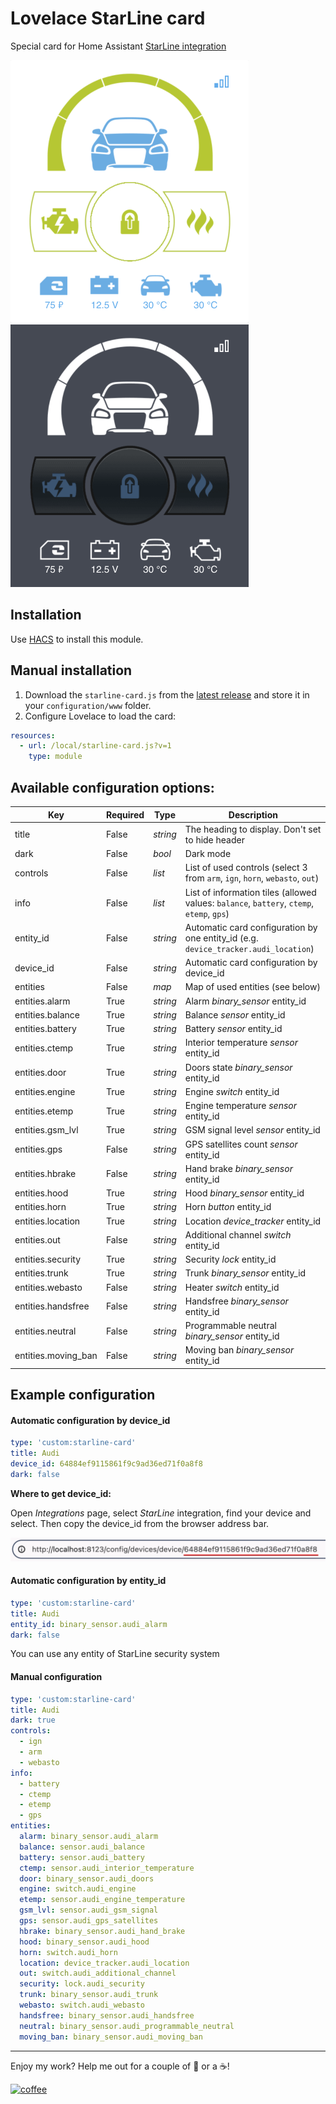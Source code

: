 # Lovelace StarLine card

Special card for Home Assistant [StarLine integration](https://www.home-assistant.io/integrations/starline/)

![White example](/screenshots/white.png) ![Dark example](/screenshots/dark.png)

## Installation

Use [HACS](https://github.com/custom-components/hacs) to install this module.

## Manual installation

1. Download the `starline-card.js` from the [latest release](https://github.com/Anonym-tsk/lovelace-starline-card/releases/latest) and store it in your `configuration/www` folder.
2. Configure Lovelace to load the card:

```yaml
resources:
  - url: /local/starline-card.js?v=1
    type: module
```

## Available configuration options:

| Key                 | Required | Type     | Description
|---------------------|----------|----------| -----------
| title               | False    | _string_ | The heading to display. Don't set to hide header
| dark                | False    | _bool_   | Dark mode
| controls            | False    | _list_   | List of used controls (select 3 from `arm`, `ign`, `horn`, `webasto`, `out`)
| info                | False    | _list_   | List of information tiles (allowed values: `balance`, `battery`, `ctemp`, `etemp`, `gps`)
| entity_id           | False    | _string_ | Automatic card configuration by one entity_id (e.g. `device_tracker.audi_location`)
| device_id           | False    | _string_ | Automatic card configuration by device_id
| entities            | False    | _map_    | Map of used entities (see below)
| entities.alarm      | True     | _string_ | Alarm _binary_sensor_ entity_id
| entities.balance    | True     | _string_ | Balance _sensor_ entity_id
| entities.battery    | True     | _string_ | Battery _sensor_ entity_id
| entities.ctemp      | True     | _string_ | Interior temperature _sensor_ entity_id
| entities.door       | True     | _string_ | Doors state _binary_sensor_ entity_id
| entities.engine     | True     | _string_ | Engine _switch_ entity_id
| entities.etemp      | True     | _string_ | Engine temperature _sensor_ entity_id
| entities.gsm_lvl    | True     | _string_ | GSM signal level _sensor_ entity_id
| entities.gps        | False    | _string_ | GPS satellites count _sensor_ entity_id
| entities.hbrake     | False    | _string_ | Hand brake _binary_sensor_ entity_id
| entities.hood       | True     | _string_ | Hood _binary_sensor_ entity_id
| entities.horn       | True     | _string_ | Horn _button_ entity_id
| entities.location   | True     | _string_ | Location _device_tracker_ entity_id
| entities.out        | False    | _string_ | Additional channel _switch_ entity_id
| entities.security   | True     | _string_ | Security _lock_ entity_id
| entities.trunk      | True     | _string_ | Trunk _binary_sensor_ entity_id
| entities.webasto    | False    | _string_ | Heater _switch_ entity_id
| entities.handsfree  | False    | _string_ | Handsfree _binary_sensor_ entity_id
| entities.neutral    | False    | _string_ | Programmable neutral _binary_sensor_ entity_id
| entities.moving_ban | False    | _string_ | Moving ban _binary_sensor_ entity_id

## Example configuration

#### Automatic configuration by device_id

```yaml
type: 'custom:starline-card'
title: Audi
device_id: 64884ef9115861f9c9ad36ed71f0a8f8
dark: false
```

**Where to get device_id:**

Open _Integrations_ page, select _StarLine_ integration, find your device and select.
Then copy the device_id from the browser address bar.

<img src='/screenshots/device_id.png' width='600' />

#### Automatic configuration by entity_id

```yaml
type: 'custom:starline-card'
title: Audi
entity_id: binary_sensor.audi_alarm
dark: false
```

You can use any entity of StarLine security system

#### Manual configuration

```yaml
type: 'custom:starline-card'
title: Audi
dark: true
controls:
  - ign
  - arm
  - webasto
info:
  - battery
  - ctemp
  - etemp
  - gps
entities:
  alarm: binary_sensor.audi_alarm
  balance: sensor.audi_balance
  battery: sensor.audi_battery
  ctemp: sensor.audi_interior_temperature
  door: binary_sensor.audi_doors
  engine: switch.audi_engine
  etemp: sensor.audi_engine_temperature
  gsm_lvl: sensor.audi_gsm_signal
  gps: sensor.audi_gps_satellites
  hbrake: binary_sensor.audi_hand_brake
  hood: binary_sensor.audi_hood
  horn: switch.audi_horn
  location: device_tracker.audi_location
  out: switch.audi_additional_channel
  security: lock.audi_security
  trunk: binary_sensor.audi_trunk
  webasto: switch.audi_webasto
  handsfree: binary_sensor.audi_handsfree
  neutral: binary_sensor.audi_programmable_neutral
  moving_ban: binary_sensor.audi_moving_ban
```

---

Enjoy my work? Help me out for a couple of :beers: or a :coffee:!

[![coffee](https://www.buymeacoffee.com/assets/img/custom_images/black_img.png)](https://yoomoney.ru/to/410019180291197)
